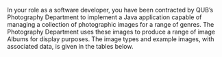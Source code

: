 In your role as a software developer, you have been contracted by QUB’s Photography Department to implement a Java
application capable of managing a collection of photographic images for a range of genres. The Photography Department uses
these images to produce a range of image Albums for display purposes. The image types and example images, with associated
data, is given in the tables below.
